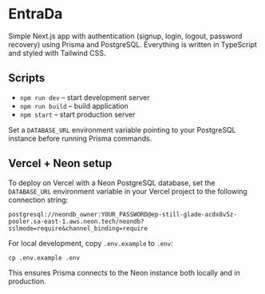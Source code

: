 # EntraDa

Simple Next.js app with authentication (signup, login, logout, password recovery) using Prisma and PostgreSQL. Everything is written in TypeScript and styled with Tailwind CSS.

## Scripts

- `npm run dev` – start development server
- `npm run build` – build application
- `npm start` – start production server

Set a `DATABASE_URL` environment variable pointing to your PostgreSQL instance before running Prisma commands.

## Vercel + Neon setup

To deploy on Vercel with a Neon PostgreSQL database, set the `DATABASE_URL` environment variable in your Vercel project to the following connection string:

```
postgresql://neondb_owner:YOUR_PASSWORD@ep-still-glade-acdx8v5z-pooler.sa-east-1.aws.neon.tech/neondb?sslmode=require&channel_binding=require
```

For local development, copy `.env.example` to `.env`:

```
cp .env.example .env
```

This ensures Prisma connects to the Neon instance both locally and in production.
